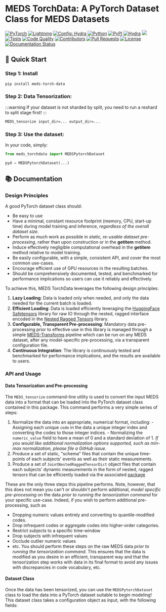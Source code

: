 # MEDS TorchData: A PyTorch Dataset Class for MEDS Datasets

<a href="https://pytorch.org/get-started/locally/"><img alt="PyTorch" src="https://img.shields.io/badge/PyTorch-ee4c2c?logo=pytorch&logoColor=white"></a>
<a href="https://pytorchlightning.ai/"><img alt="Lightning" src="https://img.shields.io/badge/-Lightning-792ee5?logo=pytorchlightning&logoColor=white"></a>
<a href="https://hydra.cc/"><img alt="Config: Hydra" src="https://img.shields.io/badge/Config-Hydra-89b8cd"></a>
<a href="https://www.python.org/downloads/release/python-3100/"><img alt="Python" src="https://img.shields.io/badge/-Python_3.11+-blue?logo=python&logoColor=white"></a>
<a href="https://pypi.org/project/meds-torch-data/"><img alt="PyPI" src="https://img.shields.io/badge/PyPI-v0.0.1a1-blue?logoColor=blue"></a>
<a href="https://hydra.cc/"><img alt="Hydra" src="https://img.shields.io/badge/Config-Hydra_1.3-89b8cd"></a>
<a href="https://codecov.io/github/mmcdermott/meds-torch-data"><img src="https://codecov.io/github/mmcdermott/meds-torch-data/graph/badge.svg?token=BV119L5JQJ"/></a>
<a href="https://github.com/mmcdermott/meds-torch-data/actions/workflows/tests.yaml"><img alt="Tests" src="https://github.com/mmcdermott/meds-torch-data/actions/workflows/tests.yaml/badge.svg"></a>
<a href="https://github.com/mmcdermott/meds-torch-data/actions/workflows/code-quality-main.yaml"><img alt="Code Quality" src="https://github.com/mmcdermott/meds-torch-data/actions/workflows/code-quality-main.yaml/badge.svg"></a>
<a href="https://github.com/mmcdermott/meds-torch-data/graphs/contributors"><img alt="Contributors" src="https://img.shields.io/github/contributors/oufattole/meds-torch.svg"></a>
<a href="https://github.com/mmcdermott/meds-torch-data/pulls"><img alt="Pull Requests" src="https://img.shields.io/badge/PRs-welcome-brightgreen.svg"></a>
<a href="https://github.com/mmcdermott/meds-torch-data#license"><img alt="License" src="https://img.shields.io/badge/License-MIT-green.svg?labelColor=gray"></a>
<a href='https://meds-torch.readthedocs.io/en/latest/?badge=latest'><img src='https://readthedocs.org/projects/meds-torch/badge/?version=latest' alt='Documentation Status' /></a>

## 🚀 Quick Start

### Step 1: Install

```bash
pip install meds-torch-data
```

### Step 2: Data Tensorization:

:::warning
If your dataset is not sharded by split, you need to run a reshard to split stage first!
:::

```bash
MEDS_tensorize input_dir=... output_dir=...
```

### Step 3: Use the dataset:

In your code, simply:

```python
from meds_torchdata import MEDSPytorchDataset

pyd = MEDSPytorchDataset(...)
```

## 📚 Documentation

### Design Principles

A good PyTorch dataset class should:

- Be easy to use
- Have a minimal, constant resource footprint (memory, CPU, start-up time) during model training and
  inference, _regardless of the overall dataset size_.
- Perform as much work as possible in _static, re-usable dataset pre-processing_, rather than upon
  construction or in the __getitem__ method.
- Induce effectively negligible computational overhead in the __getitem__ method relative to model training.
- Be easily configurable, with a simple, consistent API, and cover the most common use-cases.
- Encourage efficient use of GPU resources in the resulting batches.
- Should be comprehensively documented, tested, and benchmarked for performance implications so users can
  use it reliably and effectively.

To achieve this, MEDS TorchData leverages the following design principles:

1. **Lazy Loading**: Data is loaded only when needed, and only the data needed for the current batch is
   loaded.
2. **Efficient Loading**: Data is loaded efficiently leveraging the
   [HuggingFace Safetensors](https://huggingface.co/docs/safetensors/en/index) library for raw IO through
   the nested, ragged interface encoded in the
   [Nested Ragged Tensors](https://github.com/mmcdermott/nested_ragged_tensors) library.
3. **Configurable, Transparent Pre-processing**: Mandatory data pre-processing prior to effective use in
   this library is managed through a simple
   [MEDS-Transforms](https://meds-transforms.readthedocs.io/en/latest/) pipeline which can be run on any
   MEDS dataset, after any model-specific pre-processing, via a transparent configuration file.
4. **Continuous Integration**: The library is continuously tested and benchmarked for performance
   implications, and the results are available to users.

### API and Usage

#### Data Tensorization and Pre-processing

The `MEDS_tensorize` command-line utility is used to convert the input MEDS data into a format that can be
loaded into the PyTorch dataset class contained in this package. This command performs a very simple series of
steps:

1. Normalize the data into an appropriate, numerical format, including:
   \- Assigning each unique `code` in the data a unique integer index and converting the codes to those
   integer indices.
   \- Normalizing the `numeric_value` field to have a mean of 0 and a standard deviation of 1. _If you would
   like additional normalization options supported, such as min-max normalization, please file a GitHub
   issue._
2. Produce a set of static, "schema" files that contain the unique time-points of each subjects' events as
   well as their static measurements.
3. Produce a set of `JointNestedRaggedTensorDict` object files that contain each subjects' dynamic
   measurements in the form of nested, ragged tensors that can be efficiently loaded via the associated
   [package](https://github.com/mmcdermott/nested_ragged_tensors)

These are the only three steps this pipeline performs. Note, however, that this does not mean you can't or
shouldn't perform additional, _model specific pre-processing_ on the data _prior to running the tensorization
command_ for your specific use-case. Indeed, if you wish to perform additional pre-processing, such as

- Dropping numeric values entirely and converting to quantile-modified codes.
- Drop infrequent codes or aggregate codes into higher-order categories.
- Restrict subjects to a specific time-window
- Drop subjects with infrequent values
- Occlude outlier numeric values
- etc.
  You should perform these steps on the raw MEDS data _prior to running the tensorization command_. This ensures
  that the data is modified as you desire in an efficient, transparent way and that the tensorization step works
  with data in its final format to avoid any issues with discrepancies in code vocabulary, etc.

#### Dataset Class

Once the data has been tensorized, you can use the `MEDSPytorchDataset` class to load the data into a PyTorch
dataset suitable to begin modeling! This dataset class takes a configuration object as input, with the
following fields:
